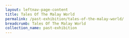 ```yaml
---
layout: leftnav-page-content
title: Tales Of The Malay World
permalink: /past-exhibition/tales-of-the-malay-world/
breadcrumb: Tales Of The Malay World
collection_name: past-exhibition
---
```

